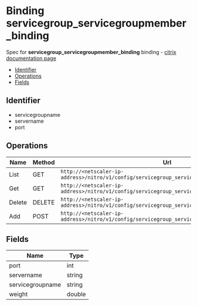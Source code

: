 # Binding servicegroup_servicegroupmember_binding

Spec for **servicegroup_servicegroupmember_binding** binding - [citrix documentation page](https://developer-docs.citrix.com/projects/netscaler-nitro-api/en/11.0/configuration/basic/servicegroup_servicegroupmember_binding/servicegroup_servicegroupmember_binding/)

- [Identifier](#identifier)
- [Operations](#operations)
- [Fields](#fields)

## Identifier

- servicegroupname
- servername
- port

## Operations

| Name | Method | Url |
|----|----|----|
| List | GET | `http://<netscaler-ip-address>/nitro/v1/config/servicegroup_servicegroupmember_binding` |
| Get | GET | `http://<netscaler-ip-address>/nitro/v1/config/servicegroup_servicegroupmember_binding/<name>` |
| Delete | DELETE | `http://<netscaler-ip-address>/nitro/v1/config/servicegroup_servicegroupmember_binding/<name>` |
| Add | POST | `http://<netscaler-ip-address>/nitro/v1/config/servicegroup_servicegroupmember_binding` |

## Fields

| Name | Type |
|----|----|
| port | int |
| servername | string |
| servicegroupname | string |
| weight | double |

